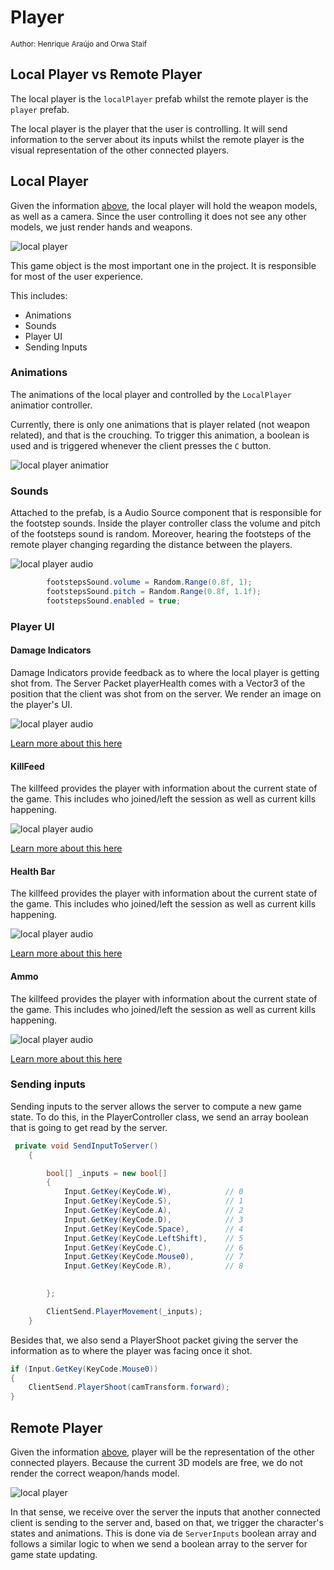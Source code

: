 # Player

<sub>Author: Henrique Araújo and Orwa Staif</sup>

## Local Player vs Remote Player

The local player is the ````localPlayer```` prefab whilst the remote player is the ``player`` prefab. 

The local player is the player that the user is controlling. It will send information to the server about its inputs whilst the remote player is the visual representation of the other connected players.

## Local Player

Given the information [above](#local-player-vs-remote-player), the local player will hold the weapon models, as well as a camera. Since the user controlling it does not see any other models, we just render hands and weapons.

![local player](remote_local/localPlayer.PNG)

This game object is the most important one in the project. It is responsible for most of the user experience.

This includes:

+ Animations
+ Sounds
+ Player UI
+ Sending Inputs

### Animations

The animations of the local player and controlled by the ``LocalPlayer`` animatior controller.

Currently, there is only one animations that is player related (not weapon related), and that is the crouching. To trigger this animation, a boolean is used and is triggered whenever the client presses the ``C`` button.

![local player animatior](remote_local/local_player_animator.PNG)

### Sounds

Attached to the prefab, is a Audio Source component that is responsible for the footstep sounds. 
Inside the player controller class the volume and pitch of the footsteps sound is random. Moreover, hearing the footsteps of the remote player changing regarding the distance between the players.

![local player audio](remote_local/localplayer_audio.PNG)

```C#
        footstepsSound.volume = Random.Range(0.8f, 1);
        footstepsSound.pitch = Random.Range(0.8f, 1.1f);
        footstepsSound.enabled = true;
```

### Player UI
#### Damage Indicators

Damage Indicators provide feedback as to where the local player is getting shot from. The Server Packet playerHealth comes with a Vector3 of the position that the client was shot from on the server. We render an image on the player's UI.

![local player audio](remote_local/local_di.PNG)

[Learn more about this here](../player/client_player.md#damage-indicators)

#### KillFeed

The killfeed provides the player with information about the current state of the game. This includes who joined/left the session as well as current kills happening.

![local player audio](remote_local/local_feed.PNG)

[Learn more about this here](../player/client_player.md#killfeed)

#### Health Bar

The killfeed provides the player with information about the current state of the game. This includes who joined/left the session as well as current kills happening.

![local player audio](remote_local/local_feed.PNG)

[Learn more about this here](../player/client_player.md#health-bar)

#### Ammo

The killfeed provides the player with information about the current state of the game. This includes who joined/left the session as well as current kills happening.

![local player audio](remote_local/local_feed.PNG)

[Learn more about this here](../player/client_player.md#ammution)

### Sending inputs

Sending inputs to the server allows the server to compute a new game state. To do this, in the PlayerController class, we send an array boolean that is going to get read by the server.

```c#
 private void SendInputToServer()
    { 

        bool[] _inputs = new bool[]
        {
            Input.GetKey(KeyCode.W),            // 0
            Input.GetKey(KeyCode.S),            // 1
            Input.GetKey(KeyCode.A),            // 2
            Input.GetKey(KeyCode.D),            // 3
            Input.GetKey(KeyCode.Space),        // 4
            Input.GetKey(KeyCode.LeftShift),    // 5
            Input.GetKey(KeyCode.C),            // 6
            Input.GetKey(KeyCode.Mouse0),       // 7 
            Input.GetKey(KeyCode.R),            // 8

            
        };

        ClientSend.PlayerMovement(_inputs);
    }
```

Besides that, we also send a PlayerShoot packet giving the server the information as to where the player was facing once it shot.

```c#
if (Input.GetKey(KeyCode.Mouse0))
{
    ClientSend.PlayerShoot(camTransform.forward);
}
```





## Remote Player

Given the information [above](#local-player-vs-remote-player), player will be the representation of the other connected players. Because the current 3D models are free, we do not render the correct weapon/hands model. 

![local player](remote_local/remotePlayer.PNG)

In that sense, we receive over the server the inputs that another connected client is sending to the server and, based on that, we trigger the character's states and animations. This is done via de `` ServerInputs `` boolean array and follows a similar logic to when we send a boolean array to the server for game state updating.